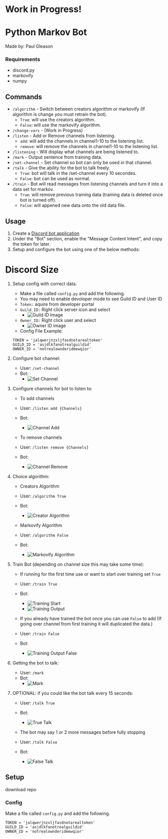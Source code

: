 # Work in Progress!

# Python Markov Bot
Made by: Paul Gleason

### Requirements
* discord.py
* markovify
* numpy

## Commands
* `/algorithm` - Switch between creators algorithm or markovify (If algorithm is change you must retrain the bot).
    * `True`: will use the creators algorithm.
    * `False`: will use the markovify algorithm.
* `/change-vars` - (Work in Progress)
* `/listen` - Add or Remove channels from listening.
    * `add`: will add the channels in channel1-10 to the listening list.
    * `remove`: will remove the channels in channel1-10 to the listening list.
* `/listening` - Will display what channels are being listened to.
* `/mark` - Output sentence from training data.
* `/set-channel` - Set channel so bot can only be used in that channel.
* `/talk` - Give the ability for the bot to talk freely.
    * `True`: bot will talk in the /set-channel every 10 secondes.
    * `False`: bot can be used as normal.
* `/train` - Bot will read messages from listening channels and turn it into a data set for markov.
    * `True`: will remove previous training data (training data is deleted once bot is turned off). 
    * `False`: will appened new data onto the old data file.  

## Usage
1. Create a [Discord bot application](https://discordapp.com/developers/applications/)
2. Under the "Bot" section, enable the "Message Content Intent", and copy the token for later.
3. Setup and configure the bot using one of the below methods:

# Discord Size
1. Setup config with correct data.
    * Make a file called `config.py` and add the following.
    * You may need to enable devoloper mode to see Guild ID and User ID
    * `Token:` aquire from developer portal
    * `Guild_ID:` Right click server icon and select 
        * ![Guild ID Image](img/Guild_ID.png) 
    * `Owner_ID:` Right click user and select 
        * ![Owner ID image](img/Owner_ID.png)
    * Config File Example:
    ```
    TOKEN = 'jalqwerjnzxljfasdnotarealtoken'
    GUILD_ID = 'asjdlkfanotrealguildid'
    OWNER_ID = 'notrealownderidmewqior'
    ```

2. Configure bot channel:
    * User: `/set-channel`
    * Bot:
        * ![Set Channel](img/set-channel.png)

3. Configure channels for bot to listen to:
    * To add channels
    * User: `/listen add {Channels}`
    * Bot:
        * ![Channel Add](img/listen%20add.png)

    * To remove channels
    * User: `/listen remove {Channels}`
    * Bot:
        * ![Channel Remove](img/listen%20remove.png)

4. Choice algorithm:
    * Creators Algorithm
    * User: `/algorithm True`
    * Bot:
        * ![Creator Algorithm](img/algorithm%20true.png)

    * Markovify Algorithm
    * User: `/algorithm False`
    * Bot:
        * ![Markovify Algorithm](img/algorithm%20false.png)

5. Train Bot (depending on channel size this may take some time):
    * If running for the first time use or want to start over training set `True`

    * User: `/train True`
    * Bot:
        * ![Training Start](img/Train%20Start.png)
        * ![Training Output](img/training%20output.png)

    * If you already have trained the bot once you can use `False` to add (If going over channel from first training it will duplicated the data.)
    * User: `/train False`
    * Bot:
        * ![Training Output False](img/training%20output%20false.png)

6. Getting the bot to talk:
    * User: `/mark`
    * Bot:
        * ![Mark](img/mark.png)
    
7. OPTIONAL: if you could like the bot talk every 15 seconds:
    * User: `/talk True`
    * Bot:
        * ![True Talk](img/talk%20true.png)

    * The bot may say 1 or 2 more messages before fully stopping
    * User: `/talk False`
    * Bot:
        * ![False Talk](img/talk%20false.png)

## Setup
download repo

### Config
Make a file called `config.py` and add the following.
```
TOKEN = 'jalqwerjnzxljfasdnotarealtoken'
GUILD_ID = 'asjdlkfanotrealguildid'
OWNER_ID = 'notrealownderidmewqior'
```
